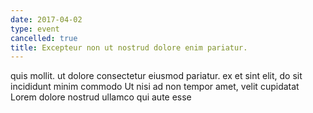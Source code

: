 ```yaml
---
date: 2017-04-02
type: event
cancelled: true
title: Excepteur non ut nostrud dolore enim pariatur.
---
```

quis mollit. ut dolore consectetur eiusmod pariatur. ex et sint elit, do sit incididunt minim commodo Ut nisi ad non tempor amet, velit cupidatat Lorem dolore nostrud ullamco qui aute esse